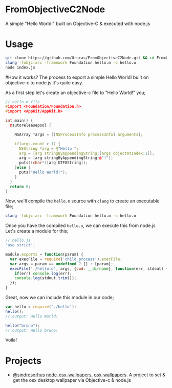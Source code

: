 # FromObjectiveC2Node

A simple "Hello World!" built on Objective-C & executed with node.js

# Usage
```bash
git clone https://github.com/Urucas/FromObjectiveC2Node.git && cd FromObjectiveC2Node
clang -fobjc-arc -framework Foundation hello.m -o hello.o
node index.js
```

#How it works?
The process to export a simple Hello World! built on objective-c to node.js it's quite easy.

As a first step let's create an objective-c file to "Hello World!" you;
```c++
// hello.m file
#import <Foundation/Foundation.h>
#import <AppKit/AppKit.h>

int main() {
  @autoreleasepool {

    NSArray *args = [[NSProcessInfo processInfo] arguments];

    if(args.count > 1) {
      NSString *arg = @"Hello ";
      arg = [arg stringByAppendingString:[args objectAtIndex:1]];
      arg = [arg stringByAppendingString:@"!"];
      puts((char*)[arg UTF8String]);
    }else {
      puts("Hello World!");
    }
  }
  return 0;
}
```

Now, we'll compile the ```hello.m``` source with ```clang``` to create an executable file;
```bash
clang -fobjc-arc -framework Foundation hello.m -o hello.o
```


Once you have the compiled ```hello.o```, we can execute this from node.js 
Let's create a module for this;
```javascript
// hello.js
'use strict';

module.exports = function(param) {
  var execFile = require('child_process').execFile;
  var args = param == undefined ? [] : [param];
  execFile('./hello.o', args, {cwd: __dirname}, function(err, stdout) {
    if(err) console.log(err);
    console.log(stdout.trim());
  });  
}
```

Great, now we can include this module in our code;
```javascript
var hello = require('./hello');
hello();
// output: Hello World!

hello("bruno");
// output: Hello bruno!
```
Voila!


# Projects
* [@sindresorhus](https://github.com/sindresorhus) [node-osx-wallpapers](node-osx-wallpaper), [osx-wallpapers](https://github.com/sindresorhus/osx-wallpaper). A project to set & get the osx desktop wallpaper via Objective-c & node.js
